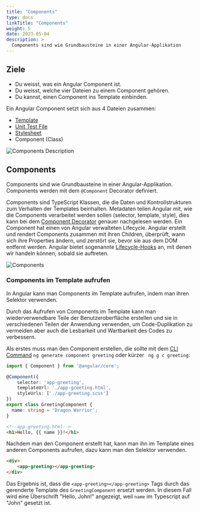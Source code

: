 ```yaml
---
title: "Components"
type: docs
linkTitle: "Components"
weight: 5
date: 2023-05-04
description: >
  Components sind wie Grundbausteine in einer Angular-Applikation
---
```

## Ziele
* Du weisst, was ein Angular Component ist.
* Du weisst, welche vier Dateien zu einem Component gehören.
* Du kannst, einen Component ins Template einbinden.

Ein Angular Component setzt sich aus 4 Dateien zusammen:
* [Template](../02_4_angular_templates)
* [Unit Test File](../02_6_angular_unit_test)
* [Stylesheet](../02_5_angular_stylesheet)
* Component (Class)

![Components Description](../images/component-desc.png)

## Components
Components sind wie Grundbausteine in einer Angular-Applikation. Components werden mit dem `@Component` Decorator definiert.

Components sind TypeScript Klassen, die die Daten und Kontrollstrukturen zum Verhalten der Templates beinhalten.
Metadaten teilen Angular mit, wie die Components verarbeitet werden sollen (selector, template, style), dies kann bei dem [Component Decorator](../03_3_angular_decorator#component) genauer nachgelesen werden.
Ein Component hat einen von Angular verwalteten Lifecycle. Angular erstellt und rendert Components zusammen mit ihren Children,
überprüft, wann sich ihre Properties ändern, und zerstört sie, bevor sie aus dem DOM entfernt werden.
Angular bietet sogenannte [Lifecycle-Hooks](../02_15_angular_life_cycle_hook) an, mit denen wir handeln können, sobald sie auftreten.

![Components](../images/angular_components_description.png)

### Components im Template aufrufen
In Angular kann man Components im Template aufrufen, indem man ihren Selektor verwenden.

Durch das Aufrufen von Components im Template kann man wiederverwendbare Teile der Benutzeroberfläche erstellen und sie in verschiedenen Teilen der Anwendung verwenden, um Code-Duplikation zu vermeiden aber auch die Lesbarkeit und Wartbarkeit des Codes zu verbessern.

Als erstes muss man den Component erstellen, die sollte mit dem [CLI Command](../02_1_angular_einführung#commands) `ng generate component greeting` oder kürzer ` ng g c greeting`:
```typescript
import { Component } from '@angular/core';

@Component({
    selector: 'app-greeting',
    templateUrl: './app-greeting.html',
    styleUrls: ['./app-greeting.scss']
})
export class GreetingComponent {
  name: string = 'Dragon Warrior';
}
```
```html
<!--app-greeting.html-->
<h1>Hello, {{ name }}!</h1>
```

Nachdem man den Component erstellt hat, kann man ihn im Template eines anderen Components aufrufen, dazu kann man den Selektor verwenden.
```html
<div>
    <app-greeting></app-greeting>
</div>
```

Das Ergebnis ist, dass die `<app-greeting></app-greeting>` Tags durch das gerenderte Template des `GreetingComponent` ersetzt werden. In diesem Fall wird eine Überschrift "Hello, John!" angezeigt, weil `name` im Typescript auf "John" gesetzt ist.
